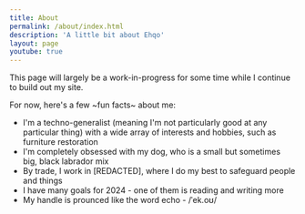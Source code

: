 ```yaml
---
title: About
permalink: /about/index.html
description: 'A little bit about Ehqo'
layout: page
youtube: true
---
```


This page will largely be a work-in-progress for some time while I continue to build out my site. 

For now, here's a few ~fun facts~ about me:

- I'm a techno-generalist (meaning I'm not particularly good at any particular thing) with a wide array of interests and hobbies, such as furniture restoration
- I'm completely obsessed with my dog, who is a small but sometimes big, black labrador mix
- By trade, I work in [REDACTED], where I do my best to safeguard people and things
- I have many goals for 2024 - one of them is reading and writing more
- My handle is prounced like the word echo - /ˈek.oʊ/